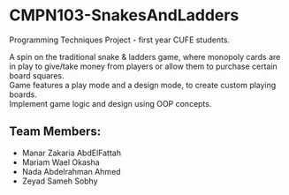 # CMPN103-SnakesAndLadders
 Programming Techniques Project - first year CUFE students.

 A spin on the traditional snake & ladders game, where monopoly cards are in play to give/take money from players or allow them to purchase certain board squares.  
 Game features a play mode and a design mode, to create custom playing boards.  
 Implement game logic and design using OOP concepts.

## Team Members:
 - Manar Zakaria AbdElFattah
 - Mariam Wael Okasha
 - Nada Abdelrahman Ahmed
 - Zeyad Sameh Sobhy